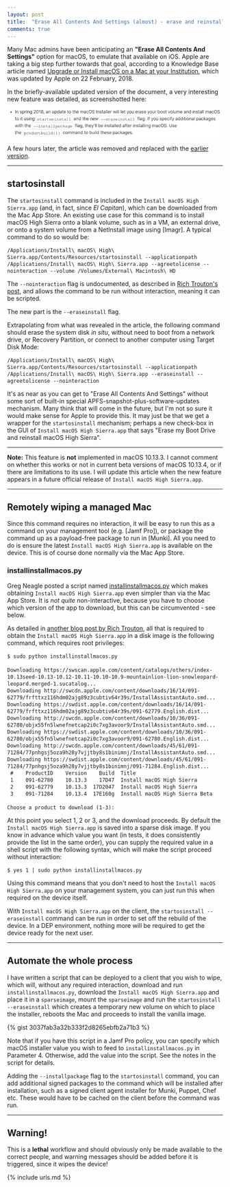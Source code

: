 ```yaml
---
layout: post
title:  "Erase All Contents And Settings (almost) - erase and reinstall macOS in situ"
comments: true
---
```


Many Mac admins have been anticipating an **"Erase All Contents And Settings"** option for macOS, to emulate that available on iOS. Apple are taking a big step further towards that goal, according to a Knowledge Base article named [Upgrade or Install macOS on a Mac at your Institution][1], which was updated by Apple on 22 February, 2018.

In the briefly-available updated version of the document, a very interesting new feature was detailed, as screenshotted here:

![img-eraseinstall]

A few hours later, the article was removed and replaced with the [earlier version][1].

---

## startosinstall

The `startosinstall` command is included in the `Install macOS High Sierra.app` (and, in fact, since *El Capitan*), which can be downloaded from the Mac App Store. An existing use case for this command is to install macOS High Sierra onto a blank volume, such as in a VM, an external drive, or onto a system volume from a NetInstall image using [Imagr]. A typical command to do so would be:

```
/Applications/Install\ macOS\ High\ Sierra.app/Contents/Resources/startosinstall --applicationpath /Applications/Install\ macOS\ High\ Sierra.app --agreetolicense --nointeraction --volume /Volumes/External\ Macintosh\ HD
```

The `--nointeraction` flag is undocumented, as described in [Rich Trouton's post][2], and allows the command to be run without interaction, meaning it can be scripted.

The new part is the `--eraseinstall` flag.

Extrapolating from what was revealed in the article, the following command should erase the system disk *in situ*, without need to boot from a network drive, or Recovery Partition, or connect to another computer using Target Disk Mode:

```
/Applications/Install\ macOS\ High\ Sierra.app/Contents/Resources/startosinstall --applicationpath /Applications/Install\ macOS\ High\ Sierra.app --eraseinstall --agreetolicense --nointeraction
```

It's as near as you can get to "Erase All Contents And Settings" without some sort of built-in special APFS-snapshot-plus-software-updates mechanism. Many think that will come in the future, but I'm not so sure it would make sense for Apple to provide this. It may just be that we get a wrapper for the `startosinstall` mechanism; perhaps a new check-box in the GUI of `Install macOS High Sierra.app` that says "Erase my Boot Drive and reinstall macOS High Sierra".

---

**Note:** This feature is **not** implemented in macOS 10.13.3. I cannot comment on whether this works or not in current beta versions of macOS 10.13.4, or if there are limitations to its use. I will update this article when the new feature appears in a future official release of `Install macOS High Sierra.app`.

---

## Remotely wiping a managed Mac

Since this command requires no interaction, it will be easy to run this as a command on your management tool (e.g. [Jamf Pro]), or package the command up as a payload-free package to run in [Munki]. All you need to do is ensure the latest `Install macOS High Sierra.app` is available on the device. This is of course done normally via the Mac App Store.

### installinstallmacos.py

Greg Neagle posted a script named [installinstallmacos.py][3] which makes obtaining `Install macOS High Sierra.app` even simpler than via the Mac App Store. It is *not quite* non-interactive, because you have to choose which version of the app to download, but this can be circumvented - see below.

As detailed in [another blog post by Rich Trouton][4], all that is required to obtain the `Install macOS High Sierra.app` in a disk image is the following command, which requires root privileges:

```
$ sudo python installinstallmacos.py

Downloading https://swscan.apple.com/content/catalogs/others/index-10.13seed-10.13-10.12-10.11-10.10-10.9-mountainlion-lion-snowleopard-leopard.merged-1.sucatalog...
Downloading http://swcdn.apple.com/content/downloads/16/14/091-62779/frfttxz116hdm02ajg89z3cubtiv64r39s/InstallAssistantAuto.smd...
Downloading https://swdist.apple.com/content/downloads/16/14/091-62779/frfttxz116hdm02ajg89z3cubtiv64r39s/091-62779.English.dist...
Downloading http://swcdn.apple.com/content/downloads/10/36/091-62780/objx55fn5lwnefnetcap2i0c7xg3avoor9/InstallAssistantAuto.smd...
Downloading https://swdist.apple.com/content/downloads/10/36/091-62780/objx55fn5lwnefnetcap2i0c7xg3avoor9/091-62780.English.dist...
Downloading http://swcdn.apple.com/content/downloads/45/61/091-71284/77pnhgsj5oza9h28y7vjjtby8s1binimnj/InstallAssistantAuto.smd...
Downloading https://swdist.apple.com/content/downloads/45/61/091-71284/77pnhgsj5oza9h28y7vjjtby8s1binimnj/091-71284.English.dist...
 #    ProductID    Version    Build  Title
 1    091-62780    10.13.3    17D47  Install macOS High Sierra
 2    091-62779    10.13.3  17D2047  Install macOS High Sierra
 3    091-71284    10.13.4  17E160g  Install macOS High Sierra Beta

Choose a product to download (1-3):
```

At this point you select 1, 2 or 3, and the download proceeds. By default the `Install macOS High Sierra.app` is saved into a sparse disk image. If you know in advance which value you want (in tests, it does consistently provide the list in the same order), you can supply the required value in a shell script with the following syntax, which will make the script proceed without interaction:

```
$ yes 1 | sudo python installinstallmacos.py
```

Using this command means that you don't need to host the `Install macOS High Sierra.app` on your management system, you  can just run this when required on the device itself.

With `Install macOS High Sierra.app` on the client, the `startosinstall --eraseinstall` command can be run in order to set off the rebuild of the device. In a DEP environment, nothing more will be required to get the device ready for the next user.  

---

## Automate the whole process

I have written a script that can be deployed to a client that you wish to wipe, which will, without any required interaction, download and run `installinstallmacos.py`, download the `Install macOS High Sierra.app` and place it in a `sparseimage`, mount the `sparseimage` and run the `startosinstall --eraseinstall` which creates a temporary new volume on which to place the installer, reboots the Mac and proceeds to install the vanilla image.

{% gist 3037fab3a32b333f2d8265ebfb2a71b3 %}

Note that if you have this script in a Jamf Pro policy, you can specify which macOS installer value you wish to feed to `installinstallmacos.py` in Parameter 4. Otherwise, add the value into the script. See the notes in the script for details.

Adding the `--installpackage` flag to the `startosinstall` command, you can add additional signed packages to the command which will be installed after installation, such as a signed client agent installer for Munki, Puppet, Chef etc.
These would have to be cached on the client before the command was run.

---

## Warning!

This is a **lethal** workflow and should obviously only be made available to the correct people, and warning messages should be added before it is triggered, since it wipes the device!


[img-eraseinstall]: /assets/images/eraseinstall.png

[1]: https://support.apple.com/en-us/HT208020
[2]: https://derflounder.wordpress.com/2017/09/26/using-the-macos-high-sierra-os-installers-startosinstall-tool-to-install-additional-packages-as-post-upgrade-tasks/
[3]: https://github.com/munki/macadmin-scripts/blob/master/installinstallmacos.py
[4]: https://derflounder.wordpress.com/2018/02/27/using-installinstallmacos-py-to-download-macos-high-sierra-installers/

{% include urls.md %}

